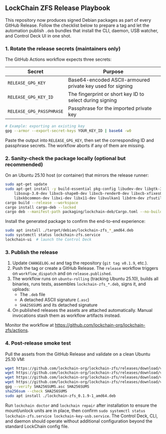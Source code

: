 ## LockChain ZFS Release Playbook

This repository now produces signed Debian packages as part of every GitHub
Release. Follow the checklist below to prepare a tag and let the automation
publish `.deb` bundles that install the CLI, daemon, USB watcher, and Control
Deck UI in one shot.

### 1. Rotate the release secrets (maintainers only)

The GitHub Actions workflow expects three secrets:

| Secret | Purpose |
| --- | --- |
| `RELEASE_GPG_KEY` | Base64-encoded ASCII-armoured private key used for signing |
| `RELEASE_GPG_KEY_ID` | The fingerprint or short key ID to select during signing |
| `RELEASE_GPG_PASSPHRASE` | Passphrase for the imported private key |

```bash
# Example: exporting an existing key
gpg --armor --export-secret-keys YOUR_KEY_ID | base64 -w0
```

Paste the output into `RELEASE_GPG_KEY`, then set the corresponding ID and
passphrase secrets. The workflow aborts if any of them are missing.

### 2. Sanity-check the package locally (optional but recommended)

On an Ubuntu 25.10 host (or container) that mirrors the release runner:

```bash
sudo apt-get update
sudo apt-get install -y build-essential pkg-config libudev-dev libgtk-3-dev \
    libsoup-3.0-dev libxcb-shape0-dev libxcb-render0-dev libxcb-xfixes0-dev \
    libxkbcommon-dev libxi-dev libx11-dev libvulkan1 libdrm-dev zfsutils-linux dracut
cargo build --release --workspace
cargo install cargo-deb --locked
cargo deb --manifest-path packaging/lockchain-deb/Cargo.toml --no-build --target-dir target/debian
```

Install the generated package to confirm the end-to-end experience:

```bash
sudo apt install ./target/debian/lockchain-zfs_*_amd64.deb
sudo systemctl status lockchain-zfs.service
lockchain-ui  # launch the Control Deck
```

### 3. Publish the release

1. Update `CHANGELOG.md` and tag the repository (`git tag v0.1.9`, etc.).
2. Push the tag or create a GitHub Release. The `release` workflow triggers on
   `workflow_dispatch` and on `release.published`.
3. The workflow runs on `ubuntu-rolling` (tracking Ubuntu 25.10), builds all
   binaries, runs tests, assembles `lockchain-zfs_*.deb`, signs it, and uploads:
   - The `.deb` file
   - A detached ASCII signature (`.asc`)
   - `SHA256SUMS` and its detached signature
4. On published releases the assets are attached automatically. Manual
   invocations stash them as workflow artifacts instead.

Monitor the workflow at <https://github.com/lockchain-org/lockchain-zfs/actions>.

### 4. Post-release smoke test

Pull the assets from the GitHub Release and validate on a clean Ubuntu 25.10 VM:

```bash
wget https://github.com/lockchain-org/lockchain-zfs/releases/download/v0.1.9/lockchain-zfs_0.1.9-1_amd64.deb
wget https://github.com/lockchain-org/lockchain-zfs/releases/download/v0.1.9/lockchain-zfs_0.1.9-1_amd64.deb.asc
wget https://github.com/lockchain-org/lockchain-zfs/releases/download/v0.1.9/SHA256SUMS
wget https://github.com/lockchain-org/lockchain-zfs/releases/download/v0.1.9/SHA256SUMS.asc
gpg --verify SHA256SUMS.asc SHA256SUMS
sha256sum --check SHA256SUMS
sudo apt install ./lockchain-zfs_0.1.9-1_amd64.deb
```

Run `lockchain doctor` and `lockchain repair` after installation to ensure the mount/unlock units are in place, then confirm `sudo systemctl status lockchain-zfs.service lockchain-key-usb.service`. The Control Deck, CLI, and daemon should operate without additional configuration beyond the standard LockChain config file.
